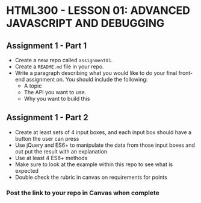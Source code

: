 # HTML300 - LESSON 01: ADVANCED JAVASCRIPT​ AND DEBUGGING​

## Assignment 1 - Part 1
* Create a new repo called `assignment01`.
* Create a `README.md` file in your repo.
* Write a paragraph describing what you would like to do your final front-end assignment on.  You should include the following:
    * A topic
    * The API you want to use.
    * Why you want to build this

## Assignment 1 - Part 2
* Create at least sets of 4 input boxes, and each input box should have a button the user can press
* Use jQuery and ES6+ to manipulate the data from those input boxes and out put the result with an explanation
* Use at least 4 ES6+ methods
* Make sure to look at the example within this repo to see what is expected
* Double check the rubric in canvas on requirements for points

### Post the link to your repo in Canvas when complete